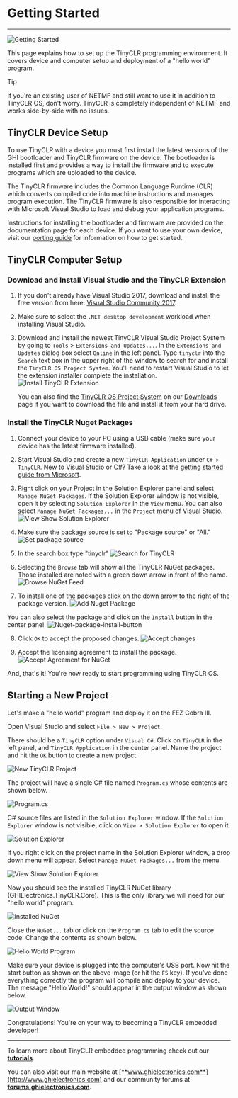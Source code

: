 # Getting Started
---
![Getting Started](images/getting-started-noborder.jpg)

This page explains how to set up the TinyCLR programming environment.  It covers device and computer setup and deployment of a "hello world" program.
> [!Tip]
> If you're an existing user of NETMF and still want to use it in addition to TinyCLR OS, don't worry. TinyCLR is completely independent of NETMF and works side-by-side with no issues.

## TinyCLR Device Setup
To use TinyCLR with a device you must first install the latest versions of the GHI bootloader and TinyCLR firmware on the device.  The bootloader is installed first and provides a way to install the firmware and to execute programs which are uploaded to the device.

The TinyCLR firmware includes the Common Language Runtime (CLR) which converts compiled code into machine instructions and manages program execution.  The TinyCLR firmware is also responsible for interacting with Microsoft Visual Studio to load and debug your application programs.

Instructions for installing the bootloader and firmware are provided on the documentation page for each device.  If you want to use your own device, visit our [porting guide](native/porting.md) for information on how to get started.

## TinyCLR Computer Setup
### Download and Install Visual Studio and the TinyCLR Extension
1. If you don't already have Visual Studio 2017, download and install the free version from here:  [Visual Studio Community 2017](https://www.visualstudio.com/downloads/).
2. Make sure to select the `.NET desktop development` workload when installing Visual Studio.
3. Download and install the newest TinyCLR Visual Studio Project System by going to `Tools` > `Extensions and Updates...`. In the `Extensions and Updates` dialog box select `Online` in the left panel. Type `tinyclr` into the `Search` text box in the upper right of the window to search for and install the `TinyCLR OS Project System`. You'll need to restart Visual Studio to let the extension installer complete the installation.
    ![Install TinyCLR Extension](images/install-tinyclr-extension.gif)

    You can also find the [TinyCLR OS Project System](downloads.md#visual-studio-project-system) on our [Downloads](downloads.md) page if you want to download the file and install it from your hard drive.

### Install the TinyCLR Nuget Packages

1. Connect your device to your PC using a USB cable (make sure your device has the latest firmware installed).
2. Start Visual Studio and create a new `TinyCLR Application` under `C# > TinyCLR`. New to Visual Studio or C#? Take a look at the [getting started guide from Microsoft](https://docs.microsoft.com/en-us/dotnet/csharp/getting-started/with-visual-studio).
3. Right click on your Project in the Solution Explorer panel and select `Manage NuGet Packages`.  If the Solution Explorer window is not visible, open it by selecting `Solution Explorer` in the `View` menu. You can also select `Manage NuGet Packages...` in the `Project` menu of Visual Studio.
![View Show Solution Explorer](images/select-manage-nuget-packages.gif)

4. Make sure the package source is set to "Package source" or "All."
![Set package source](images/package-source.png)

5. In the search box type "tinyclr"
![Search for TinyCLR](images/search-for-tinyclr.png)

6. Selecting the `Browse` tab will show all the TinyCLR NuGet packages. Those installed are noted with a green down arrow in front of the name. 
![Browse NuGet Feed](images/browse-nuget-feed.gif)

7. To install one of the packages click on the down arrow to the right of the package version.
![Add Nuget Package](images/add-nuget-package.gif)

You can also select the package and click on the `Install` button in the center panel.
![Nuget-package-install-button](images/nuget-install-button.gif)

8. Click `OK` to accept the proposed changes.
![Accept changes](images/accept-changes.gif)

9. Accept the licensing agreement to install the package.
![Accept Agreement for NuGet](images/accept-agreement-for-nuget.gif)

And, that's it! You're now ready to start programming using TinyCLR OS.

## Starting a New Project

Let's make a "hello world" program and deploy it on the FEZ Cobra III.

Open Visual Studio and select `File > New > Project`. 

There should be a `TinyCLR` option under `Visual C#`.  Click on `TinyCLR` in the left panel, and `TinyCLR Application` in the center panel.  Name the project and hit the `OK` button to create a new project. 

![New TinyCLR Project](images/new-project.png)

The project will have a single C# file named `Program.cs` whose contents are shown below.

![Program.cs](images/program-cs.png)

C# source files are listed in the `Solution Explorer` window.  If the `Solution Explorer` window is not visible, click on `View > Solution Explorer` to open it.

![Solution Explorer](images/solution-explorer.png)

If you right click on the project name in the Solution Explorer window, a drop down menu will appear.  Select `Manage NuGet Packages...` from the menu.

![View Show Solution Explorer](images/manage-nuget-packages-menu.png) 

Now you should see the installed TinyCLR NuGet library (GHIElectronics.TinyCLR.Core).  This is the only library we will need for our "hello world" program.

![Installed NuGet](images/installed-nuget.png)

Close the `NuGet...` tab or click on the `Program.cs` tab to edit the source code.  Change the contents as shown below.

![Hello World Program](images/hello-world-program.png)

Make sure your device is plugged into the computer's USB port.  Now hit the start button as shown on the above image (or hit the `F5` key).  If you've done everything correctly the program will compile and deploy to your device.  The message "Hello World!" should appear in the output window as shown below.

![Output Window](images/output-window.png)

Congratulations!  You're on your way to becoming a TinyCLR embedded developer!


***

To learn more about TinyCLR embedded programming check out our [**tutorials**](tutorials/intro.md).

You can also visit our main website at [**www.ghielectronics.com**](http://www.ghielectronics.com) and our community forums at [**forums.ghielectronics.com**](https://forums.ghielectronics.com/).